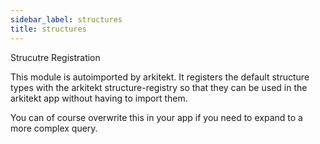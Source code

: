 ```yaml
---
sidebar_label: structures
title: structures
---
```


Strucutre Registration

This module is autoimported by arkitekt. It registers the default structure types with the arkitekt
structure-registry so that they can be used in the arkitekt app without having to import them.

You can of course overwrite this in your app if you need to expand to a more complex query.

